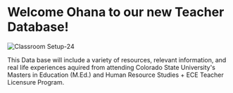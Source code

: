 <h1> Welcome Ohana to our new Teacher Database! </h1>


![Classroom Setup-24](https://user-images.githubusercontent.com/105298169/167664838-901bbe5f-8890-4419-8bc4-61b1c857a1f6.jpeg)

This Data base will include a variety of resources, relevant information, and real life experiences aquired from attending Colorado State University's Masters in Education (M.Ed.) and Human Resource Studies + ECE Teacher Licensure Program. 
